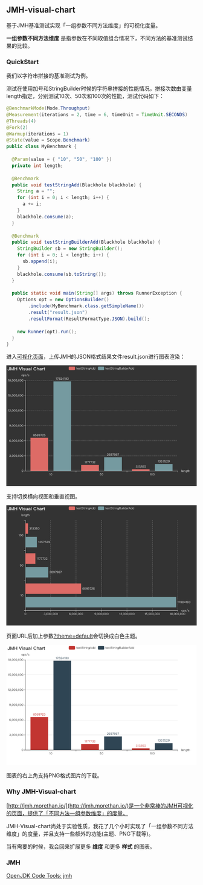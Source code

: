 ## JMH-visual-chart
基于JMH基准测试实现「一组参数不同方法维度」的可视化度量。

**一组参数不同方法维度** 是指参数在不同取值组合情况下，不同方法的基准测试结果的比较。

### QuickStart
我们以字符串拼接的基准测试为例。

测试在使用加号和StringBuilder时候的字符串拼接的性能情况，拼接次数由变量length指定，分别测试10次、50次和100次的性能，测试代码如下：
```java
@BenchmarkMode(Mode.Throughput)
@Measurement(iterations = 2, time = 6, timeUnit = TimeUnit.SECONDS)
@Threads(4)
@Fork(2)
@Warmup(iterations = 1)
@State(value = Scope.Benchmark)
public class MyBenchmark {

  @Param(value = { "10", "50", "100" })
  private int length;

  @Benchmark
  public void testStringAdd(Blackhole blackhole) {
    String a = "";
    for (int i = 0; i < length; i++) {
      a += i;
    }
    blackhole.consume(a);
  }

  @Benchmark
  public void testStringBuilderAdd(Blackhole blackhole) {
    StringBuilder sb = new StringBuilder();
    for (int i = 0; i < length; i++) {
      sb.append(i);
    }
    blackhole.consume(sb.toString());
  }

  public static void main(String[] args) throws RunnerException {
    Options opt = new OptionsBuilder()
        .include(MyBenchmark.class.getSimpleName())
        .result("result.json")
        .resultFormat(ResultFormatType.JSON).build();

    new Runner(opt).run();
  }
}
```
进入[可视化页面](http://deepoove.com/jmh-visual-chart/)，上传JMH的JSON格式结果文件result.json进行图表渲染：

![](./JMH-Horizontal.png)

支持切换横向视图和垂直视图。

![](./JMH-Vertical.png)

页面URL后加上参数[?theme=default](http://deepoove.com/jmh-visual-chart/?theme=default)会切换成白色主题。

![](./JMH-theme.png)

图表的右上角支持PNG格式图片的下载。

### Why JMH-Visual-chart
[http://jmh.morethan.io/](http://jmh.morethan.io/)是一个非常棒的JMH可视化的页面，提供了「不同方法一组参数维度」的度量。

JMH-Visual-chart尚处于实验性质，我花了几个小时实现了「一组参数不同方法维度」的度量，并且支持一些额外的功能(主题、PNG下载等)。

当有需要的时候，我会回来扩展更多 **维度** 和更多 **样式** 的图表。

### JMH
[OpenJDK Code Tools: jmh](http://openjdk.java.net/projects/code-tools/jmh/)


